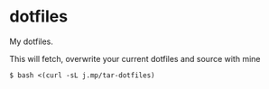 dotfiles
========

My dotfiles.

This will fetch, overwrite your current dotfiles and source with mine

`$ bash <(curl -sL j.mp/tar-dotfiles)`
